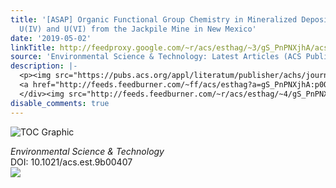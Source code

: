 ```yaml
---
title: '[ASAP] Organic Functional Group Chemistry in Mineralized Deposits Containing
  U(IV) and U(VI) from the Jackpile Mine in New Mexico'
date: '2019-05-02'
linkTitle: http://feedproxy.google.com/~r/acs/esthag/~3/gS_PnPNXjhA/acs.est.9b00407
source: 'Environmental Science & Technology: Latest Articles (ACS Publications)'
description: |-
  <p><img src="https://pubs.acs.org/appl/literatum/publisher/achs/journals/content/esthag/0/esthag.ahead-of-print/acs.est.9b00407/20190502/images/medium/es-2019-00407j_0005.gif" alt="TOC Graphic"/></p><div><cite>Environmental Science & Technology</cite></div><div>DOI: 10.1021/acs.est.9b00407</div><div class="feedflare">
  <a href="http://feeds.feedburner.com/~ff/acs/esthag?a=gS_PnPNXjhA:p0O3fGoWVvc:yIl2AUoC8zA"><img src="http://feeds.feedburner.com/~ff/acs/esthag?d=yIl2AUoC8zA" border="0"></img></a>
  </div><img src="http://feeds.feedburner.com/~r/acs/esthag/~4/gS_PnPNXjhA" height="1" width="1" ...
disable_comments: true
---
```

<p><img src="https://pubs.acs.org/appl/literatum/publisher/achs/journals/content/esthag/0/esthag.ahead-of-print/acs.est.9b00407/20190502/images/medium/es-2019-00407j_0005.gif" alt="TOC Graphic"/></p><div><cite>Environmental Science & Technology</cite></div><div>DOI: 10.1021/acs.est.9b00407</div><div class="feedflare">
<a href="http://feeds.feedburner.com/~ff/acs/esthag?a=gS_PnPNXjhA:p0O3fGoWVvc:yIl2AUoC8zA"><img src="http://feeds.feedburner.com/~ff/acs/esthag?d=yIl2AUoC8zA" border="0"></img></a>
</div><img src="http://feeds.feedburner.com/~r/acs/esthag/~4/gS_PnPNXjhA" height="1" width="1" ...